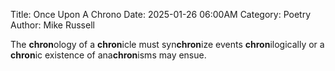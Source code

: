 Title: Once Upon A Chrono
Date: 2025-01-26 06:00AM
Category: Poetry
Author: Mike Russell

The **chron**ology of a **chron**icle must syn**chron**ize events **chron**ilogically or a **chron**ic existence of ana**chron**isms may ensue.
